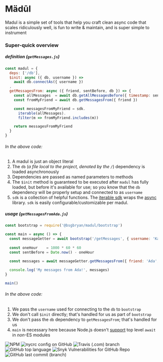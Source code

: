 # Mädūl

Madul is a simple set of tools that help you craft clean async code that scales ridiculously well, is fun to write & maintain, and is super simple to instrument

### Super-quick overview

##### definition (`getMessages.js`)
```js
const madul = {
  deps: ['/db'],
  $init: async ({ db, username }) =>
    await db.connectAs({ username })
  ,
  getMessagesFrom: async ({ friend, sentBefore, db }) => {
    const allMessages  = await db.getAllMessagesBefore({ timestamp: sentBefore })
    const fromMyFriend = await db.getMessagesFrom({ friend })

    const messagesFromMyFriend = sdk.
      iterable(allMessages).
      filter(m => fromMyFriend.includes(m))

    return messagesFromMyFriend
  }
}
```
###### In the above code:

1. A madul is just an object literal
1. The `db` (_a file local to the project, denoted by the `/`_) dependency is loaded asynchronously
1. Dependencies are passed as named parameters to methods
1. The `$init` method is guaranteed to be executed after `madul` has fully loaded, but before it's available for use; so you know that the `db` dependency will be properly setup and connected to as `username`
1. `sdk` is a collection of helpful functions. The [iterable sdk](https://github.com/bsgbryan/madul/blob/master/sdk/Iterable.js) wraps the [async](https://www.npmjs.com/package/async) library. `sdk` is easily configurable/customizable per madul.

##### usage (`getMessagesFromAda.js`)
```js
const bootstrap = require('@bsgbryan/madul/bootstrap')

const main = async () => {
  const messageGetter = await bootstrap('/getMessages', { username: 'KatherineJohnson' })
  
  const oneHour    = 1000 * 60 * 60
  const sentBefore = Date.now() - oneHour
  
  const messages = await messageGetter.getMessagesFrom({ friend: 'Ada', sentBefore })

  console.log('My messages from Ada!', messages)
}

main()
```

###### In the above code:

1. We pass the `username` used for connecting to the `db` to `bootstrap`
1. We don't call `$init` directly; that's handled for us as part of `bootstrap`
1. We don't pass the `db` dependency to `getMessagesFrom`; that's handled for us
1. `main` is necessary here because Node.js doesn't [support](https://dev.to/mikeesto/top-level-await-in-node-2jad) top level `await` in _non_-ES modules

![NPM](https://img.shields.io/npm/l/@bsgbryan/madul) ![nycrc config on GitHub](https://img.shields.io/nycrc/bsgbryan/madul) ![Travis (.com) branch](https://img.shields.io/travis/com/bsgbryan/madul/master) ![GitHub top language](https://img.shields.io/github/languages/top/bsgbryan/madul) ![Snyk Vulnerabilities for GitHub Repo](https://img.shields.io/snyk/vulnerabilities/github/bsgbryan/madul) ![GitHub last commit (branch)](https://img.shields.io/github/last-commit/bsgbryan/madul/master)